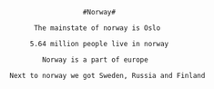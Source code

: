 
                      #Norway#

          The mainstate of norway is Oslo

         5.64 million people live in norway

            Norway is a part of europe 

    Next to norway we got Sweden, Russia and Finland
